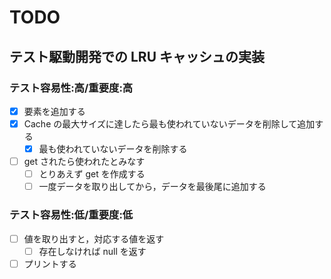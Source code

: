 # TODO

## テスト駆動開発での LRU キャッシュの実装

### テスト容易性:高/重要度:高

- [x] 要素を追加する
- [x] Cache の最大サイズに達したら最も使われていないデータを削除して追加する
  - [x] 最も使われていないデータを削除する
- [ ] get されたら使われたとみなす
  - [ ] とりあえず get を作成する
  - [ ] 一度データを取り出してから，データを最後尾に追加する

### テスト容易性:低/重要度:低

- [ ] 値を取り出すと，対応する値を返す
  - [ ] 存在しなければ null を返す
- [ ] プリントする
